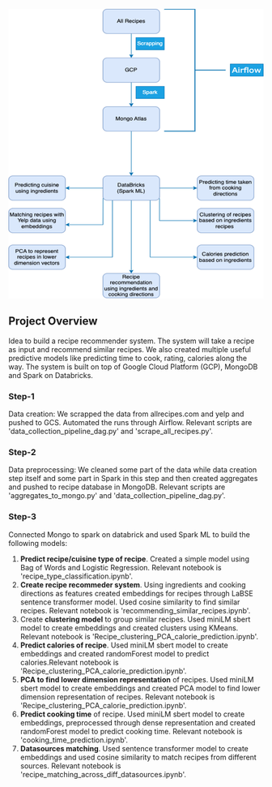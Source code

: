 
![alt text](Proj_steps_overview.png)


## Project Overview
Idea to build a recipe recommender system. The system will take a recipe as input and recommend similar recipes. We also created multiple useful predictive models like predicting time to cook, rating, calories along the way. The system is built on top of Google Cloud Platform (GCP), MongoDB and Spark on Databricks. 

### Step-1

Data creation: We scrapped the data from allrecipes.com and yelp and pushed to GCS. Automated the runs through Airflow. Relevant scripts are 'data_collection_pipeline_dag.py' and 'scrape_all_recipes.py'.

### Step-2

Data preprocessing: We cleaned some part of the data while data creation step itself and some part in Spark in this step and then created aggregates and pushed to recipe database in MongoDB. Relevant scripts are 'aggregates_to_mongo.py' and 'data_collection_pipeline_dag.py'.

### Step-3

Connected Mongo to spark on databrick and used Spark ML to build the following models:
1. **Predict recipe/cuisine type of recipe**. Created a simple model using Bag of Words and Logistic Regression. Relevant notebook is 'recipe_type_classification.ipynb'.
2. **Create recipe recommeder system**. Using ingredients and cooking directions as features created embeddings for recipes through LaBSE sentence transformer model. Used cosine similarity to find similar recipes. Relevant notebook is 'recommending_similar_recipes.ipynb'.
3. Create **clustering model** to group similar recipes. Used miniLM sbert model to create embeddings and created clusters using KMeans. Relevant notebook is 'Recipe_clustering_PCA_calorie_prediction.ipynb'.
4. **Predict calories of recipe**. Used miniLM sbert model to create embeddings and created randomForest model to predict calories.Relevant notebook is 'Recipe_clustering_PCA_calorie_prediction.ipynb'.
5. **PCA to find lower dimension representation** of recipes. Used miniLM sbert model to create embeddings and created PCA model to find lower dimension representation of recipes. Relevant notebook is 'Recipe_clustering_PCA_calorie_prediction.ipynb'.
6. **Predict cooking time** of recipe. Used miniLM sbert model to create embeddings, preprocessed through dense representation and created randomForest model to predict cooking time. Relevant notebook is 'cooking_time_prediction.ipynb'.
7. **Datasources matching**. Used sentence transformer model to create embeddings and used cosine similarity to match recipes from different sources. Relevant notebook is 'recipe_matching_across_diff_datasources.ipynb'.